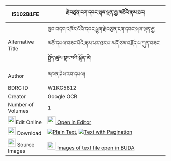 |I5102B1FE|རྗེ་བཙུན་ངག་དབང་སྐལ་ལྡན་རྒྱ་མཚོའི་རྣམ་ཐར། 
| --- | --- 
|Alternative Title |ཁྱབ་བདག་འཁོར་ལོའི་དབང་ཕྱུག་རྗེ་བཙུན་ངག་དབང་སྐལ་ལྡན་རྒྱ་མཚོ་དཔལ་བཟང་པོའི་རྣམ་པར་ཐར་པ་མདོ་ཙམ་བརྗོད་པ་ཀུན་བཟང་སྤྱོད་ཚུལ་སྣང་བའི་སྒྲོན་མེ།
|Author| མཁན་ཤེས་རབ་དཔལ།
|BDRC ID | W1KG5812
|Creator | Google OCR
|Number of Volumes| 1
|<img width="25" src="https://img.icons8.com/color/25/000000/edit-property.png">Edit Online| [<img width="25" src="https://avatars.githubusercontent.com/u/45091458?s=200&v=4"> Open in Editor](http://editor.openpecha.org/I5102B1FE)
|<img width="25" src="https://img.icons8.com/fluent/48/000000/download-2.png"/>  Download | [![](https://img.icons8.com/color/20/000000/txt.png)Plain Text](https://github.com/Openpecha/I5102B1FE/releases/download/v2/jetsun_ngawang_kalden_gyatso_i_plain_I5102B1FE.zip), [![](https://img.icons8.com/color/20/000000/txt.png)Text with Pagination](https://github.com/Openpecha/I5102B1FE/releases/download/v2/jetsun_ngawang_kalden_gyatso_i_pages_I5102B1FE.zip)
|<img width="25" src="https://img.icons8.com/plasticine/100/000000/pictures-folder.png"/>  Source Images | [<img width="25" src="https://library.bdrc.io/icons/BUDA-small.svg"> Images of text file open in BUDA](https://library.bdrc.io/show/bdr:W1KG5812)